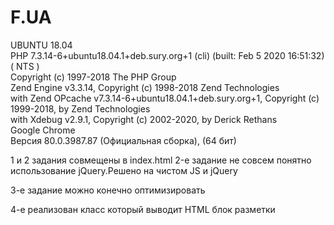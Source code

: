 # F.UA
UBUNTU 18.04</br>
PHP 7.3.14-6+ubuntu18.04.1+deb.sury.org+1 (cli) (built: Feb  5 2020 16:51:32) ( NTS )<br>
Copyright (c) 1997-2018 The PHP Group<br>
Zend Engine v3.3.14, Copyright (c) 1998-2018 Zend Technologies<br>
    with Zend OPcache v7.3.14-6+ubuntu18.04.1+deb.sury.org+1, Copyright (c) 1999-2018, by Zend Technologies<br>
    with Xdebug v2.9.1, Copyright (c) 2002-2020, by Derick Rethans<br>
Google Chrome<br>
Версия 80.0.3987.87 (Официальная сборка), (64 бит)<br>


1 и 2 задания совмещены в index.html
2-е задание не совсем понятно использование jQuery.Решено на чистом JS и jQuery 

3-e задание можно конечно оптимизировать 

4-е реализован класс который выводит HTML блок разметки 
